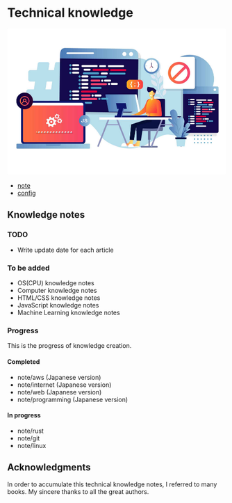 # Technical knowledge

![thumbnail](./assets/images/thumbnail.png)

- [note](./note/README.md)
- [config](./config/README.md)


## Knowledge notes

### TODO

- Write update date for each article

### To be added

- OS(CPU) knowledge notes
- Computer knowledge notes
- HTML/CSS knowledge notes
- JavaScript knowledge notes
- Machine Learning knowledge notes


### Progress

This is the progress of knowledge creation.

#### Completed

- note/aws (Japanese version)
- note/internet (Japanese version)
- note/web (Japanese version)
- note/programming (Japanese version)

#### In progress

- note/rust
- note/git
- note/linux


## Acknowledgments

In order to accumulate this technical knowledge notes, I referred to many books. My sincere thanks to all the great authors.
